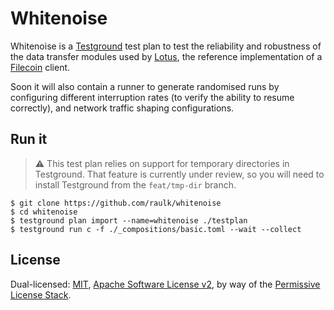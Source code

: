 # Whitenoise

Whitenoise is a [Testground](https://github.com/testground/testground) test plan
to test the reliability and robustness of the data transfer modules used by
[Lotus](https://github.com/filecoin-project/lotus), the reference implementation
of a [Filecoin](https://filecoin.io/) client.

Soon it will also contain a runner to generate randomised runs by configuring
different interruption rates (to verify the ability to resume correctly), and
network traffic shaping configurations.

## Run it

> ⚠️ This test plan relies on support for temporary directories in Testground.
> That feature is currently under review, so you will need to install Testground
> from the `feat/tmp-dir` branch.

```shell
$ git clone https://github.com/raulk/whitenoise
$ cd whitenoise
$ testground plan import --name=whitenoise ./testplan
$ testground run c -f ./_compositions/basic.toml --wait --collect
```

## License

Dual-licensed: [MIT](./LICENSE-MIT), [Apache Software License v2](./LICENSE-APACHE), by way of the
[Permissive License Stack](https://protocol.ai/blog/announcing-the-permissive-license-stack/).